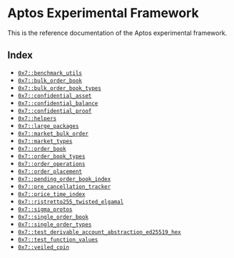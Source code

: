 
<a id="@Aptos_Experimental_Framework_0"></a>

# Aptos Experimental Framework


This is the reference documentation of the Aptos experimental framework.


<a id="@Index_1"></a>

## Index


-  [`0x7::benchmark_utils`](benchmark_utils.md#0x7_benchmark_utils)
-  [`0x7::bulk_order_book`](bulk_order_book.md#0x7_bulk_order_book)
-  [`0x7::bulk_order_book_types`](bulk_order_book_types.md#0x7_bulk_order_book_types)
-  [`0x7::confidential_asset`](confidential_asset.md#0x7_confidential_asset)
-  [`0x7::confidential_balance`](confidential_balance.md#0x7_confidential_balance)
-  [`0x7::confidential_proof`](confidential_proof.md#0x7_confidential_proof)
-  [`0x7::helpers`](helpers.md#0x7_helpers)
-  [`0x7::large_packages`](large_packages.md#0x7_large_packages)
-  [`0x7::market_bulk_order`](market_bulk_order.md#0x7_market_bulk_order)
-  [`0x7::market_types`](market_types.md#0x7_market_types)
-  [`0x7::order_book`](order_book.md#0x7_order_book)
-  [`0x7::order_book_types`](order_book_types.md#0x7_order_book_types)
-  [`0x7::order_operations`](order_operations.md#0x7_order_operations)
-  [`0x7::order_placement`](order_placement.md#0x7_order_placement)
-  [`0x7::pending_order_book_index`](pending_order_book_index.md#0x7_pending_order_book_index)
-  [`0x7::pre_cancellation_tracker`](pre_cancellation_tracker.md#0x7_pre_cancellation_tracker)
-  [`0x7::price_time_index`](price_time_index.md#0x7_price_time_index)
-  [`0x7::ristretto255_twisted_elgamal`](ristretto255_twisted_elgamal.md#0x7_ristretto255_twisted_elgamal)
-  [`0x7::sigma_protos`](sigma_protos.md#0x7_sigma_protos)
-  [`0x7::single_order_book`](single_order_book.md#0x7_single_order_book)
-  [`0x7::single_order_types`](single_order_types.md#0x7_single_order_types)
-  [`0x7::test_derivable_account_abstraction_ed25519_hex`](test_derivable_account_abstraction_ed25519_hex.md#0x7_test_derivable_account_abstraction_ed25519_hex)
-  [`0x7::test_function_values`](test_function_values.md#0x7_test_function_values)
-  [`0x7::veiled_coin`](veiled_coin.md#0x7_veiled_coin)


[move-book]: https://aptos.dev/move/book/SUMMARY
